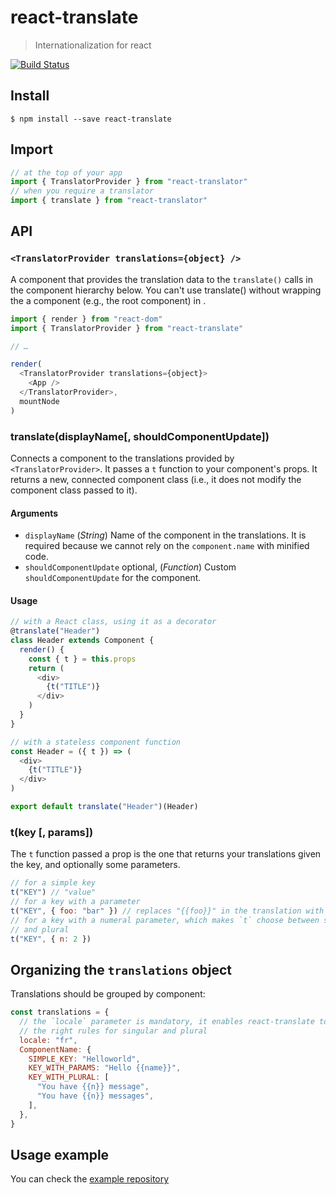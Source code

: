 # react-translate

> Internationalization for react

[![Build Status](https://travis-ci.org/bloodyowl/react-translate.svg?branch=master)](https://travis-ci.org/bloodyowl/react-translate)

## Install

```console
$ npm install --save react-translate
```

## Import

```javascript
// at the top of your app
import { TranslatorProvider } from "react-translator"
// when you require a translator
import { translate } from "react-translator"
```

## API

### `<TranslatorProvider translations={object} />`

A component that provides the translation data to the `translate()` calls in the component hierarchy below.
You can't use translate() without wrapping the a component (e.g., the root component) in <TranslatorProvider>.

```javascript
import { render } from "react-dom"
import { TranslatorProvider } from "react-translate"

// …

render(
  <TranslatorProvider translations={object}>
    <App />
  </TranslatorProvider>,
  mountNode
)
```

### translate(displayName[, shouldComponentUpdate])

Connects a component to the translations provided by `<TranslatorProvider>`. It passes a `t` function to your component's props. It returns a new, connected component class (i.e., it does not modify the component class passed to it).

#### Arguments

- `displayName` (*String*) Name of the component in the translations. It is required because we cannot rely on the `component.name` with minified code.
- `shouldComponentUpdate` optional, (*Function*) Custom `shouldComponentUpdate` for the component.

#### Usage

```javascript
// with a React class, using it as a decorator
@translate("Header")
class Header extends Component {
  render() {
    const { t } = this.props
    return (
      <div>
        {t("TITLE")}
      </div>
    )
  }
}

// with a stateless component function
const Header = ({ t }) => (
  <div>
    {t("TITLE")}
  </div>
)

export default translate("Header")(Header)
```

### t(key [, params])

The `t` function passed a prop is the one that returns your translations given the key, and optionally some parameters.

```javascript
// for a simple key
t("KEY") // "value"
// for a key with a parameter
t("KEY", { foo: "bar" }) // replaces "{{foo}}" in the translation with "bar"
// for a key with a numeral parameter, which makes `t` choose between singular
// and plural
t("KEY", { n: 2 })
```

## Organizing the `translations` object

Translations should be grouped by component:

```js
const translations = {
  // the `locale` parameter is mandatory, it enables react-translate to use
  // the right rules for singular and plural
  locale: "fr",
  ComponentName: {
    SIMPLE_KEY: "Helloworld",
    KEY_WITH_PARAMS: "Hello {{name}}",
    KEY_WITH_PLURAL: [
      "You have {{n}} message",
      "You have {{n}} messages",
    ],
  },
}
```

## Usage example

You can check the [example repository](https://github.com/bloodyowl/react-translate-example)
